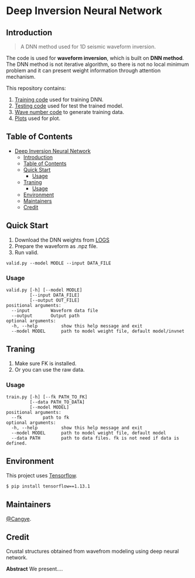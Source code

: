 # Deep Inversion Neural Network 

## Introduction
> A DNN method used for 1D seismic waveform inversion. 

The code is used for **waveform inversion**, which is built on **DNN method**. The DNN method is not iterative algorithm, so there is not no local minimum problem and it can present weight information through attention mechanism. 

This repository contains:

1. [Training code](train.py) used for training DNN.
2. [Testing code](test.py) used for test the trained model.
3. [Wave number code](None) to generate training data.
4. [Plots](plot.py) used for plot.


## Table of Contents

- [Deep Inversion Neural Network](#deep-inversion-neural-network)
  - [Introduction](#introduction)
  - [Table of Contents](#table-of-contents)
  - [Quick Start](#quick-start)
    - [Usage](#usage)
  - [Traning](#traning)
    - [Usage](#usage-1)
  - [Environment](#environment)
  - [Maintainers](#maintainers)
  - [Credit](#credit)

## Quick Start 
1. Download the DNN weights from [LOGS](None) 
2. Prepare the waveform as .npz file. 
3. Run valid. 

```
valid.py --model MODLE --input DATA_FILE
```

### Usage
```
valid.py [-h] [--model MODLE]
         [--input DATA_FILE] 
         [--output OUT_FILE]
positional arguments:
  --input        Waveform data file
  --output       Output path 
optional arguments:
  -h, --help         show this help message and exit
  --model MODEL      path to model weight file, default model/invnet
``` 

## Traning 
1. Make sure FK is installed. 
2. Or you can use the raw data. 

### Usage 
```
train.py [-h] [--fk PATH_TO_FK] 
         [--data PATH_TO_DATA] 
         [--model MODEL]
positional arguments:
  --fk        path to fk 
optional arguments:
  -h, --help         show this help message and exit
  --model MODEL      path to model weight file, default model
  --data PATH        path to data files. fk is not need if data is defined.
``` 

## Environment

This project uses [Tensorflow](http://tensorflow.com).

```sh
$ pip install tensorflow==1.13.1
```

## Maintainers

[@Cangye](https://github.com/cangyeone).


## Credit 
Crustal structures obtained from wavefrom modeling using deep neural network. 

**Abstract**
We present....